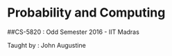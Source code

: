# Probability and Computing

##CS-5820 : Odd Semester 2016 - IIT Madras

Taught by : John Augustine
